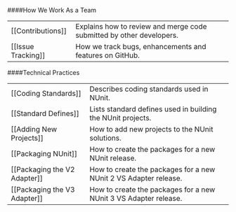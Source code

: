 ####How We Work As a Team

<table>
<tr><td>[[Contributions]]</td><td>Explains how to review and merge code submitted by other developers.</td></tr>
<tr><td>[[Issue Tracking]]</td><td>How we track bugs, enhancements and features on GitHub.</td></tr>
</td></tr>
</table>

####Technical Practices
<table>
<tr><td>[[Coding Standards]]</td><td>Describes coding standards used in NUnit.</td></tr>
<tr><td>[[Standard Defines]]</td><td>Lists standard defines used in building the NUnit projects.</td></tr>
<tr><td>[[Adding New Projects]]</td><td>How to add new projects to the NUnit solutions.</td></tr>
<tr><td>[[Packaging NUnit]]</td><td>How to create the packages for a new NUnit release.</td></tr>
<tr><td>[[Packaging the V2 Adapter]]</td><td>How to create the packages for a new NUnit 2 VS Adapter release.</td></tr>
<tr><td>[[Packaging the V3 Adapter]]</td><td>How to create the packages for a new NUnit 3 VS Adapter release.</table>
